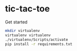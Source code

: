 # tic-tac-toe

Get started

```bash
mkdir virtualenv
virtualenv virtualenv
./virtualenv/Scripts/activate
pip install -r requirements.txt
```
